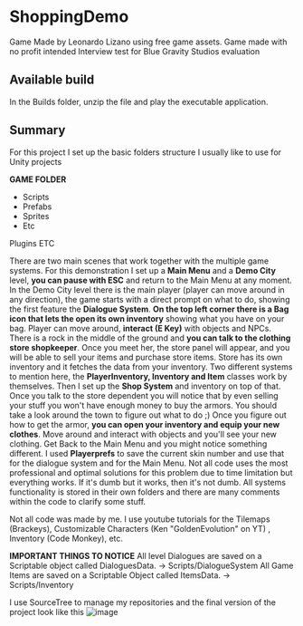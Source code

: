 # ShoppingDemo
Game Made by Leonardo Lizano using free game assets. 
Game made with no profit intended
Interview test for Blue Gravity Studios evaluation

## Available build
In the Builds folder, unzip the file and play the executable application.

## Summary

For this project I set up the basic folders structure I usually like to use for Unity projects

**GAME FOLDER**
 - Scripts
 - Prefabs
 - Sprites
 - Etc

Plugins
ETC

There are two main scenes that work together with the multiple game systems. For this demonstration I set up a **Main Menu** and a **Demo City** level, **you can pause with ESC** and return to the Main Menu at any moment. In the Demo City level there is the main player (player can move around in any direction), the game starts with a direct prompt on what to do, showing the first feature the **Dialogue System**. **On the top left corner there is a Bag icon that lets the open its own inventory** showing what you have on your bag. Player can move around, **interact (E Key)** with objects and NPCs. There is a rock in the middle of the ground and **you can talk to the clothing store shopkeeper**. Once you meet her, the store panel will appear, and you will be able to sell your items and purchase store items. Store has its own inventory and it fetches the data from your inventory. Two different systems to mention here, the **PlayerInventory, Inventory and Item** classes work by themselves. Then I set up the **Shop System** and inventory on top of that. Once you talk to the store dependent you will notice that by even selling your stuff you won't have enough money to buy the armors. You should take a look around the town to figure out what to do ;) Once you figure out how to get the armor, **you can open your inventory and equip your new clothes**. Move around and interact with objects and you'll see your new clothing. Get Back to the Main Menu and you might notice something different. I used **Playerprefs** to save the current skin number and use that for the dialogue system and for the Main Menu. Not all code uses the most professional and optimal solutions for this problem due to time limitation but everything works. If it's dumb but it works, then it's not dumb. All systems functionality is stored in their own folders and there are many comments within the code to clarify some stuff.

Not all code was made by me. I use youtube tutorials for the Tilemaps (Brackeys), Customizable Characters (Ken "GoldenEvolution" on YT) , Inventory (Code Monkey), etc.

**IMPORTANT THINGS TO NOTICE**
All level Dialogues are saved on a Scriptable object called DialoguesData. -> Scripts/DialogueSystem
All Game Items are saved on a Scriptable Object called ItemsData. -> Scripts/Inventory

I use SourceTree to manage my repositories and the final version of the project look like this
![image](https://github.com/LizanoLeo123/ShoppingDemo/assets/26804692/6a9c82d8-8f44-4d94-999b-57bc69720879)
